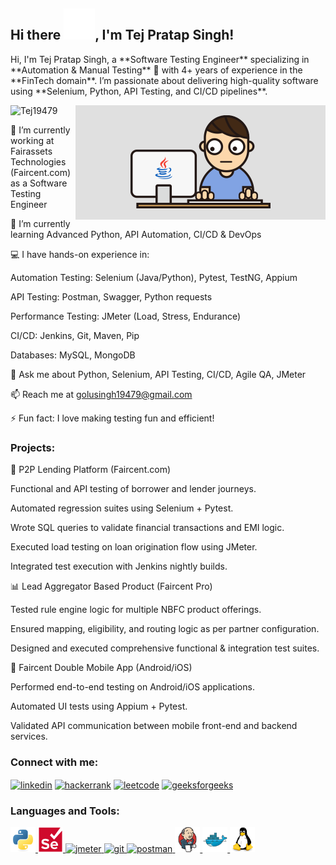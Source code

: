 <h2>Hi there <img height="50" alt="GIF" src="https://github.com/bcasazharuddin/bcasazharuddin/blob/main/image/hello.gif" />, I'm Tej Pratap Singh!
 </h2>
<p>Hi, I'm Tej Pratap Singh, a **Software Testing Engineer** specializing in **Automation & Manual Testing** 🚀 with 4+ years of experience in the **FinTech domain**. I’m passionate about delivering high-quality software using **Selenium, Python, API Testing, and CI/CD pipelines**.</p> <img align="right" alt="testing" width="400" src="https://github.com/bcasazharuddin/bcasazharuddin/blob/main/image/logo.gif"/> <p align="left"> <img src="https://komarev.com/ghpvc/?username=Tej19479&label=Profile%20views&color=0e75b6&style=flat" alt="Tej19479" /> </p>

🔭 I’m currently working at Fairassets Technologies (Faircent.com) as a Software Testing Engineer

🌱 I’m currently learning Advanced Python, API Automation, CI/CD & DevOps

💻 I have hands-on experience in:

Automation Testing: Selenium (Java/Python), Pytest, TestNG, Appium

API Testing: Postman, Swagger, Python requests

Performance Testing: JMeter (Load, Stress, Endurance)

CI/CD: Jenkins, Git, Maven, Pip

Databases: MySQL, MongoDB

💬 Ask me about Python, Selenium, API Testing, CI/CD, Agile QA, JMeter

📫 Reach me at golusingh19479@gmail.com

⚡ Fun fact: I love making testing fun and efficient!

<h3 align="left">Projects:</h3>

🚀 P2P Lending Platform (Faircent.com)

Functional and API testing of borrower and lender journeys.

Automated regression suites using Selenium + Pytest.

Wrote SQL queries to validate financial transactions and EMI logic.

Executed load testing on loan origination flow using JMeter.

Integrated test execution with Jenkins nightly builds.

📊 Lead Aggregator Based Product (Faircent Pro)

Tested rule engine logic for multiple NBFC product offerings.

Ensured mapping, eligibility, and routing logic as per partner configuration.

Designed and executed comprehensive functional & integration test suites.

📱 Faircent Double Mobile App (Android/iOS)

Performed end-to-end testing on Android/iOS applications.

Automated UI tests using Appium + Pytest.

Validated API communication between mobile front-end and backend services.

<h3 align="left">Connect with me:</h3> <p align="left"> <a href="https://www.linkedin.com/in/tej-singh-311aa5141" target="blank"><img align="center" src="https://raw.githubusercontent.com/rahuldkjain/github-profile-readme-generator/master/src/images/icons/Social/linked-in-alt.svg" alt="linkedin" height="30" width="40" /></a> <a href="https://www.hackerrank.com/" target="blank"><img align="center" src="https://raw.githubusercontent.com/rahuldkjain/github-profile-readme-generator/master/src/images/icons/Social/hackerrank.svg" alt="hackerrank" height="30" width="40" /></a> <a href="https://www.leetcode.com/" target="blank"><img align="center" src="https://raw.githubusercontent.com/rahuldkjain/github-profile-readme-generator/master/src/images/icons/Social/leet-code.svg" alt="leetcode" height="30" width="40" /></a> <a href="https://auth.geeksforgeeks.org/user/" target="blank"><img align="center" src="https://raw.githubusercontent.com/rahuldkjain/github-profile-readme-generator/master/src/images/icons/Social/geeks-for-geeks.svg" alt="geeksforgeeks" height="30" width="40" /></a> </p>
<h3 align="left">Languages and Tools:</h3> <p align="left"> <a href="https://www.python.org/" target="_blank" rel="noreferrer"> <img src="https://raw.githubusercontent.com/devicons/devicon/master/icons/python/python-original.svg" alt="python" width="40" height="40"/> </a> <a href="https://www.selenium.dev/" target="_blank" rel="noreferrer"> <img src="https://raw.githubusercontent.com/devicons/devicon/master/icons/selenium/selenium-original.svg" alt="selenium" width="40" height="40"/> </a> <a href="https://jmeter.apache.org/" target="_blank" rel="noreferrer"> <img src="https://raw.githubusercontent.com/devicons/devicon/master/icons/apachejmeter/apachejmeter-original-wordmark.svg" alt="jmeter" width="40" height="40"/> </a> <a href="https://git-scm.com/" target="_blank" rel="noreferrer"> <img src="https://www.vectorlogo.zone/logos/git-scm/git-scm-icon.svg" alt="git" width="40" height="40"/> </a> <a href="https://www.postman.com/" target="_blank" rel="noreferrer"> <img src="https://www.vectorlogo.zone/logos/getpostman/getpostman-icon.svg" alt="postman" width="40" height="40"/> </a> <a href="https://www.jenkins.io/" target="_blank" rel="noreferrer"> <img src="https://raw.githubusercontent.com/devicons/devicon/master/icons/jenkins/jenkins-original.svg" alt="jenkins" width="40" height="40"/> </a> <a href="https://www.docker.com/" target="_blank" rel="noreferrer"> <img src="https://raw.githubusercontent.com/devicons/devicon/master/icons/docker/docker-original.svg" alt="docker" width="40" height="40"/> </a> <a href="https://www.linux.org/" target="_blank" rel="noreferrer"> <img src="https://raw.githubusercontent.com/devicons/devicon/master/icons/linux/linux-original.svg" alt="linux" width="40" height="40"/> </a> </p>
